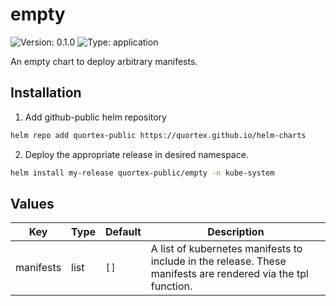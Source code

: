 # empty

![Version: 0.1.0](https://img.shields.io/badge/Version-0.1.0-informational?style=flat-square) ![Type: application](https://img.shields.io/badge/Type-application-informational?style=flat-square)

An empty chart to deploy arbitrary manifests.

## Installation

1. Add github-public helm repository

```sh
helm repo add quortex-public https://quortex.github.io/helm-charts
```

2. Deploy the appropriate release in desired namespace.

```sh
helm install my-release quortex-public/empty -n kube-system
```

## Values

| Key | Type | Default | Description |
|-----|------|---------|-------------|
| manifests | list | `[]` | A list of kubernetes manifests to include in the release. These manifests are rendered via the tpl function. |

